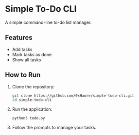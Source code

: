 # Simple To-Do CLI

A simple command-line to-do list manager.

## Features
- Add tasks
- Mark tasks as done
- Show all tasks

## How to Run

1. Clone the repository:
    ```bash
    git clone https://github.com/0xHawre/simple-todo-cli.git
    cd simple-todo-cli
    ```

2. Run the application:
    ```bash
    python3 todo.py
    ```

3. Follow the prompts to manage your tasks.

